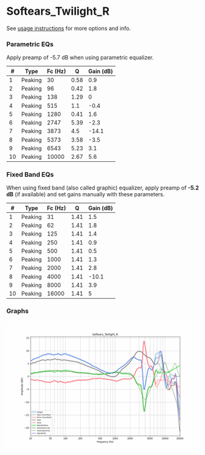 # Softears_Twilight_R
See [usage instructions](https://github.com/jaakkopasanen/AutoEq#usage) for more options and info.

### Parametric EQs
Apply preamp of -5.7 dB when using parametric equalizer.

|   # | Type    |   Fc (Hz) |    Q |   Gain (dB) |
|-----|---------|-----------|------|-------------|
|   1 | Peaking |        30 | 0.58 |         0.9 |
|   2 | Peaking |        96 | 0.42 |         1.8 |
|   3 | Peaking |       138 | 1.29 |         0   |
|   4 | Peaking |       515 | 1.1  |        -0.4 |
|   5 | Peaking |      1280 | 0.41 |         1.6 |
|   6 | Peaking |      2747 | 5.39 |        -2.3 |
|   7 | Peaking |      3873 | 4.5  |       -14.1 |
|   8 | Peaking |      5373 | 3.58 |        -3.5 |
|   9 | Peaking |      6543 | 5.23 |         3.1 |
|  10 | Peaking |     10000 | 2.67 |         5.6 |

### Fixed Band EQs
When using fixed band (also called graphic) equalizer, apply preamp of **-5.2 dB** (if available) and set gains manually with these parameters.

|   # | Type    |   Fc (Hz) |    Q |   Gain (dB) |
|-----|---------|-----------|------|-------------|
|   1 | Peaking |        31 | 1.41 |         1.5 |
|   2 | Peaking |        62 | 1.41 |         1.8 |
|   3 | Peaking |       125 | 1.41 |         1.4 |
|   4 | Peaking |       250 | 1.41 |         0.9 |
|   5 | Peaking |       500 | 1.41 |         0.5 |
|   6 | Peaking |      1000 | 1.41 |         1.3 |
|   7 | Peaking |      2000 | 1.41 |         2.8 |
|   8 | Peaking |      4000 | 1.41 |       -10.1 |
|   9 | Peaking |      8000 | 1.41 |         3.9 |
|  10 | Peaking |     16000 | 1.41 |         5   |

### Graphs
![](./Softears_Twilight_R.png)
